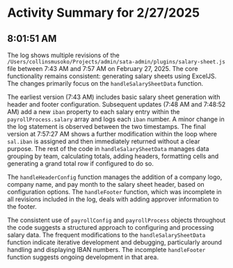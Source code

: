 # Activity Summary for 2/27/2025

## 8:01:51 AM
The log shows multiple revisions of the `/Users/collinsmusoko/Projects/admin/sata-admin/plugins/salary-sheet.js` file between 7:43 AM and 7:57 AM on February 27, 2025.  The core functionality remains consistent: generating salary sheets using ExcelJS.  The changes primarily focus on the `handleSalarySheetData` function.


The earliest version (7:43 AM)  includes basic salary sheet generation with header and footer configuration.  Subsequent updates (7:48 AM and 7:48:52 AM) add a new `iban` property to each salary entry within the `payrollProcess.salary` array and logs each `iban` number.  A minor change in the log statement is observed between the two timestamps. The final version at 7:57:27 AM shows a further modification within the loop where `sal.iban` is assigned and then immediately returned without a clear purpose.  The rest of the code in `handleSalarySheetData` manages data grouping by team, calculating totals, adding headers, formatting cells and generating a grand total row if configured to do so.

The `handleHeaderConfig` function manages the addition of a company logo, company name, and pay month to the salary sheet header, based on configuration options. The `handleFooter` function, which was incomplete in all revisions included in the log, deals with adding approver information to the footer.

The consistent use of `payrollConfig` and `payrollProcess` objects throughout the code suggests a structured approach to configuring and processing salary data.  The frequent modifications to the `handleSalarySheetData` function indicate iterative development and debugging, particularly around handling and displaying IBAN numbers.  The incomplete `handleFooter` function suggests ongoing development in that area.
